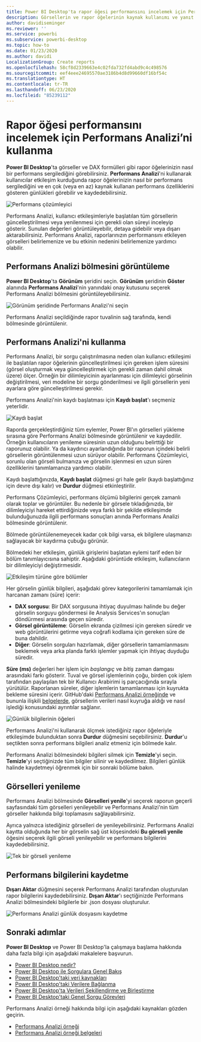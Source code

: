 ```yaml
---
title: Power BI Desktop'ta rapor öğesi performansını incelemek için Performans Analizi’ni kullanma
description: Görsellerin ve rapor öğelerinin kaynak kullanımı ve yanıt verme açısından nasıl bir performans sergilediğini keşfedin
author: davidiseminger
ms.reviewer: ''
ms.service: powerbi
ms.subservice: powerbi-desktop
ms.topic: how-to
ms.date: 01/23/2020
ms.author: davidi
LocalizationGroup: Create reports
ms.openlocfilehash: 58cf8d2339663e4c02fda732fd4abd9c4c498576
ms.sourcegitcommit: eef4eee24695570ae3186b4d8d99660df16bf54c
ms.translationtype: HT
ms.contentlocale: tr-TR
ms.lasthandoff: 06/23/2020
ms.locfileid: "85239112"
---
```

# <a name="use-performance-analyzer-to-examine-report-element-performance"></a>Rapor öğesi performansını incelemek için Performans Analizi’ni kullanma

**Power BI Desktop**'ta görseller ve DAX formülleri gibi rapor öğelerinizin nasıl bir performans sergilediğini görebilirsiniz. **Performans Analizi**'ni kullanarak kullanıcılar etkileşim kurduğunda rapor öğelerinizin nasıl bir performans sergilediğini ve en çok (veya en az) kaynak kullanan performans özelliklerini gösteren günlükleri görebilir ve kaydedebilirsiniz.

![Performans çözümleyici](media/desktop-performance-analyzer/performance-analyzer-01.png)

Performans Analizi, kullanıcı etkileşimleriyle başlatılan tüm görsellerin güncelleştirilmesi veya yenilenmesi için gerekli olan süreyi inceleyip gösterir. Sunulan değerleri görüntüleyebilir, detaya gidebilir veya dışarı aktarabilirsiniz. Performans Analizi, raporlarınızın performansını etkileyen görselleri belirlemenize ve bu etkinin nedenini belirlemenize yardımcı olabilir.

## <a name="displaying-the-performance-analyzer-pane"></a>Performans Analizi bölmesini görüntüleme

**Power BI Desktop**'ta **Görünüm** şeridini seçin. **Görünüm** şeridinin **Göster** alanında **Performans Analizi**'nin yanındaki onay kutusunu seçerek Performans Analizi bölmesini görüntüleyebilirsiniz.

![Görünüm şeridinde Performans Analizi'ni seçin](media/desktop-performance-analyzer/performance-analyzer-02.png)

Performans Analizi seçildiğinde rapor tuvalinin sağ tarafında, kendi bölmesinde görüntülenir.

## <a name="using-performance-analyzer"></a>Performans Analizi'ni kullanma

Performans Analizi, bir sorgu çalıştırılmasına neden olan kullanıcı etkileşimi ile başlatılan rapor öğelerinin güncelleştirilmesi için gereken işlem süresini (görsel oluşturmak veya güncelleştirmek için gerekli zaman dahil olmak üzere) ölçer. Örneğin bir dilimleyicinin ayarlanması için dilimleyici görselinin değiştirilmesi, veri modeline bir sorgu gönderilmesi ve ilgili görsellerin yeni ayarlara göre güncelleştirilmesi gerekir. 

Performans Analizi'nin kaydı başlatması için **Kaydı başlat**'ı seçmeniz yeterlidir.

![Kaydı başlat](media/desktop-performance-analyzer/performance-analyzer-03.png)

Raporda gerçekleştirdiğiniz tüm eylemler, Power BI'ın görselleri yükleme sırasına göre Performans Analizi bölmesinde görüntülenir ve kaydedilir. Örneğin kullanıcıların yenileme süresinin uzun olduğunu belirttiği bir raporunuz olabilir. Ya da kaydırıcı ayarlandığında bir raporun içindeki belirli görsellerin görüntülenmesi uzun sürüyor olabilir. Performans Çözümleyici, sorunlu olan görseli bulmanıza ve görselin işlenmesi en uzun süren özelliklerini tanımlamanıza yardımcı olabilir. 

Kaydı başlattığınızda, **Kaydı başlat** düğmesi gri hale gelir (kaydı başlattığınız için devre dışı kalır) ve **Durdur** düğmesi etkinleştirilir. 

Performans Çözümleyici, performans ölçümü bilgilerini gerçek zamanlı olarak toplar ve görüntüler. Bu nedenle bir görsele tıkladığınızda, bir dilimleyiciyi hareket ettirdiğinizde veya farklı bir şekilde etkileşimde bulunduğunuzda ilgili performans sonuçları anında Performans Analizi bölmesinde görüntülenir.

Bölmede görüntülenemeyecek kadar çok bilgi varsa, ek bilgilere ulaşmanızı sağlayacak bir kaydırma çubuğu görünür.

Bölmedeki her etkileşim, günlük girişlerini başlatan eylemi tarif eden bir bölüm tanımlayıcısına sahiptir. Aşağıdaki görüntüde etkileşim, kullanıcıların bir dilimleyiciyi değiştirmesidir.

![Etkileşim türüne göre bölümler](media/desktop-performance-analyzer/performance-analyzer-04.png)

Her görselin günlük bilgileri, aşağıdaki görev kategorilerini tamamlamak için harcanan zamanı (süre) içerir:

* **DAX sorgusu**: Bir DAX sorgusuna ihtiyaç duyulması halinde bu değer görselin sorguyu göndermesi ile Analysis Services'ın sonuçları döndürmesi arasında geçen süredir.
* **Görsel görüntüleme**: Görselin ekranda çizilmesi için gereken süredir ve web görüntülerini getirme veya coğrafi kodlama için gereken süre de buna dahildir. 
* **Diğer**: Görselin sorguları hazırlamak, diğer görsellerin tamamlanmasını beklemek veya arka planda farklı işlemler yapmak için ihtiyaç duyduğu süredir.

**Süre (ms)** değerleri her işlem için *başlangıç* ve *bitiş* zaman damgası arasındaki farkı gösterir. Tuval ve görsel işlemlerinin çoğu, birden çok işlem tarafından paylaşılan tek bir Kullanıcı Arabirimi iş parçacığında sırayla yürütülür. Raporlanan süreler, diğer işlemlerin tamamlanması için kuyrukta bekleme süresini içerir. GitHub'daki [Performans Analizi örneğinde](https://github.com/microsoft/powerbi-desktop-samples/tree/master/Performance%20Analyzer) ve bununla ilişkili [belgelerde](https://github.com/microsoft/powerbi-desktop-samples/blob/master/Performance%20Analyzer/Power%20BI%20Performance%20Analyzer%20Export%20File%20Format.docx), görsellerin verileri nasıl kuyruğa aldığı ve nasıl işlediği konusundaki ayrıntılar sağlanır.


![Günlük bilgilerinin öğeleri](media/desktop-performance-analyzer/performance-analyzer-06.png)

Performans Analizi'ni kullanarak ölçmek istediğiniz rapor öğeleriyle etkileşimde bulunduktan sonra **Durdur** düğmesini seçebilirsiniz. **Durdur**'u seçtikten sonra performans bilgileri analiz etmeniz için bölmede kalır.

Performans Analizi bölmesindeki bilgileri silmek için **Temizle**'yi seçin. **Temizle**'yi seçtiğinizde tüm bilgiler silinir ve kaydedilmez. Bilgileri günlük halinde kaydetmeyi öğrenmek için bir sonraki bölüme bakın. 

## <a name="refreshing-visuals"></a>Görselleri yenileme

Performans Analizi bölmesinde **Görselleri yenile**'yi seçerek raporun geçerli sayfasındaki tüm görselleri yenileyebilir ve Performans Analizi'nin tüm görseller hakkında bilgi toplamasını sağlayabilirsiniz.

Ayrıca yalnızca istediğiniz görselleri de yenileyebilirsiniz. Performans Analizi kayıtta olduğunda her bir görselin sağ üst köşesindeki **Bu görseli yenile** öğesini seçerek ilgili görseli yenileyebilir ve performans bilgilerini kaydedebilirsiniz.

![Tek bir görseli yenileme](media/desktop-performance-analyzer/performance-analyzer-07.png)

## <a name="saving-performance-information"></a>Performans bilgilerini kaydetme

**Dışarı Aktar** düğmesini seçerek Performans Analizi tarafından oluşturulan rapor bilgilerini kaydedebilirsiniz. **Dışarı Aktar**'ı seçtiğinizde Performans Analizi bölmesindeki bilgilerle bir .json dosyası oluşturulur. 

![Performans Analizi günlük dosyasını kaydetme](media/desktop-performance-analyzer/performance-analyzer-05.png)


## <a name="next-steps"></a>Sonraki adımlar
**Power BI Desktop** ve Power BI Desktop'la çalışmaya başlama hakkında daha fazla bilgi için aşağıdaki makalelere başvurun.

* [Power BI Desktop nedir?](../fundamentals/desktop-what-is-desktop.md)
* [Power BI Desktop ile Sorgulara Genel Bakış](../transform-model/desktop-query-overview.md)
* [Power BI Desktop'taki veri kaynakları](../connect-data/desktop-data-sources.md)
* [Power BI Desktop'taki Verilere Bağlanma](../connect-data/desktop-connect-to-data.md)
* [Power BI Desktop'ta Verileri Şekillendirme ve Birleştirme](../connect-data/desktop-shape-and-combine-data.md)
* [Power BI Desktop'taki Genel Sorgu Görevleri](../transform-model/desktop-common-query-tasks.md)   

Performans Analizi örneği hakkında bilgi için aşağıdaki kaynakları gözden geçirin.

* [Performans Analizi örneği](https://github.com/microsoft/powerbi-desktop-samples/tree/master/Performance%20Analyzer)
* [Performans Analizi örneği belgeleri](https://github.com/microsoft/powerbi-desktop-samples/blob/master/Performance%20Analyzer/Power%20BI%20Performance%20Analyzer%20Export%20File%20Format.docx)
